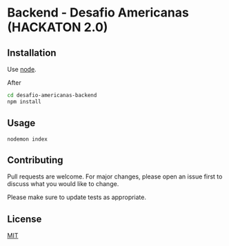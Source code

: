 # Backend - Desafio Americanas (HACKATON 2.0)


## Installation

Use [node](https://nodejs.org/en/).

After

```bash
cd desafio-americanas-backend
npm install
```

## Usage

```node
nodemon index
```

## Contributing
Pull requests are welcome. For major changes, please open an issue first to discuss what you would like to change.

Please make sure to update tests as appropriate.

## License
[MIT](https://choosealicense.com/licenses/mit/)
